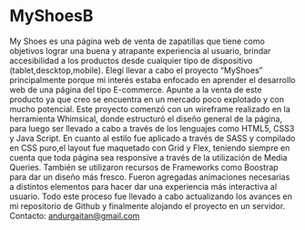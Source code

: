# MyShoesB
My Shoes es una página web de venta de zapatillas que tiene como objetivos lograr una buena y atrapante experiencia al usuario, brindar accesibilidad a los productos desde  cualquier tipo de  dispositivo (tablet,descktop,mobile).
Elegí llevar a cabo el proyecto “MyShoes” principalmente porque mi interés estaba enfocado en aprender el desarrollo web de una página del tipo E-commerce. Apunte a la venta de este producto ya que creo se encuentra en un mercado poco explotado y con mucho potencial.
Este proyecto comenzó con un wireframe realizado en la herramienta Whimsical, donde estructuró el diseño general de la página,  para luego ser llevado a cabo a través de los lenguajes como HTML5, CSS3 y Java Script. 
En cuanto al estilo fue aplicado a través de SASS y compilado en CSS puro,el layout fue maquetado con Grid y Flex, teniendo siempre en cuenta que toda página sea responsive a través de la utilización de Media Queries. También se utilizaron recursos de Frameworks como Boostrap para dar un diseño más fresco. Fueron agregadas animaciones necesarias a distintos elementos para hacer dar una experiencia más interactiva al usuario. Todo este proceso fue llevado a cabo actualizando los avances en mi repositorio de Github y finalmente alojando el proyecto en un servidor. 
Contacto:
andurgaitan@gmail.com

